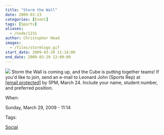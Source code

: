 ```yaml
---
title: "Storm the Wall"
date: 2009-03-23
categories: [Event]
tags: [Sports]
aliases:
  - /node/1231
author: Christopher Head
images:
  - /files/stormlogo.gif
start_date: 2009-03-29 11:14:00
end_date: 2009-03-29 13:00:00
---
```


![](/files/stormlogo.gif)
Storm the Wall is coming up, and the Cube is putting together teams! If you'd like to join, send an e-mail to Leonard John (Sports Rep) at [\[email protected\]](/cdn-cgi/l/email-protection#e390938c919790a3978b8680968186cd8082) by 5PM, March 24. Include your name, student number, and preferred position.

When:

Sunday, March 29, 2009 - 11:14

Tags:

[Social](/social)
